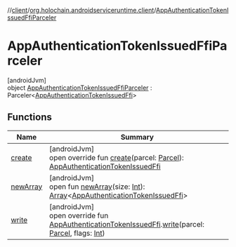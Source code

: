 //[client](../../../index.md)/[org.holochain.androidserviceruntime.client](../index.md)/[AppAuthenticationTokenIssuedFfiParceler](index.md)

# AppAuthenticationTokenIssuedFfiParceler

[androidJvm]\
object [AppAuthenticationTokenIssuedFfiParceler](index.md) : Parceler&lt;[AppAuthenticationTokenIssuedFfi](../-app-authentication-token-issued-ffi/index.md)&gt;

## Functions

| Name | Summary |
|---|---|
| [create](create.md) | [androidJvm]<br>open override fun [create](create.md)(parcel: [Parcel](https://developer.android.com/reference/kotlin/android/os/Parcel.html)): [AppAuthenticationTokenIssuedFfi](../-app-authentication-token-issued-ffi/index.md) |
| [newArray](../-app-binder-unauthorized-exception-parceler/index.md#-1206408188%2FFunctions%2F275946699) | [androidJvm]<br>open fun [newArray](../-app-binder-unauthorized-exception-parceler/index.md#-1206408188%2FFunctions%2F275946699)(size: [Int](https://kotlinlang.org/api/core/kotlin-stdlib/kotlin/-int/index.html)): [Array](https://kotlinlang.org/api/core/kotlin-stdlib/kotlin/-array/index.html)&lt;[AppAuthenticationTokenIssuedFfi](../-app-authentication-token-issued-ffi/index.md)&gt; |
| [write](write.md) | [androidJvm]<br>open override fun [AppAuthenticationTokenIssuedFfi](../-app-authentication-token-issued-ffi/index.md).[write](write.md)(parcel: [Parcel](https://developer.android.com/reference/kotlin/android/os/Parcel.html), flags: [Int](https://kotlinlang.org/api/core/kotlin-stdlib/kotlin/-int/index.html)) |